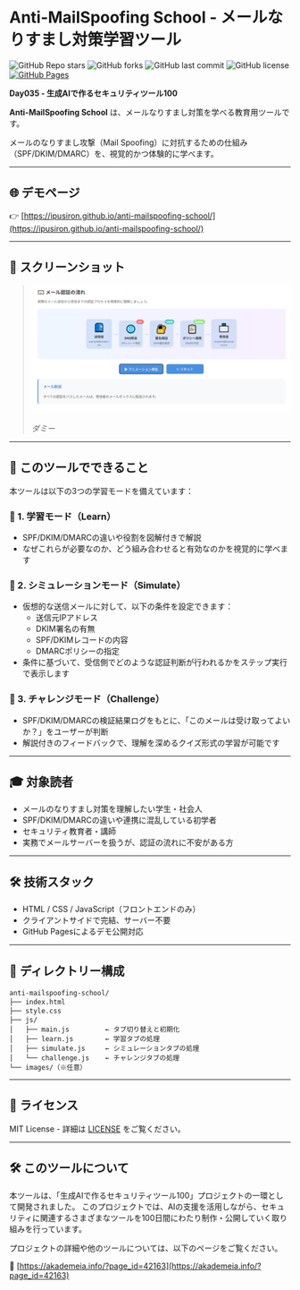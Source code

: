 # Anti-MailSpoofing School - メールなりすまし対策学習ツール

![GitHub Repo stars](https://img.shields.io/github/stars/ipusiron/anti-mailspoofing-school?style=social)
![GitHub forks](https://img.shields.io/github/forks/ipusiron/anti-mailspoofing-school?style=social)
![GitHub last commit](https://img.shields.io/github/last-commit/ipusiron/anti-mailspoofing-school)
![GitHub license](https://img.shields.io/github/license/ipusiron/anti-mailspoofing-school)
[![GitHub Pages](https://img.shields.io/badge/demo-GitHub%20Pages-blue?logo=github)](https://ipusiron.github.io/anti-mailspoofing-school/)

**Day035 - 生成AIで作るセキュリティツール100**

**Anti-MailSpoofing School** は、メールなりすまし対策を学べる教育用ツールです。

メールのなりすまし攻撃（Mail Spoofing）に対抗するための仕組み（SPF/DKIM/DMARC）を、視覚的かつ体験的に学べます。

---

## 🌐 デモページ

👉 [https://ipusiron.github.io/anti-mailspoofing-school/](https://ipusiron.github.io/anti-mailspoofing-school/)

---

## 📸 スクリーンショット

> ![ダミー](assets/screenshot.png)
>
> *ダミー*

---

## 🔰 このツールでできること

本ツールは以下の3つの学習モードを備えています：

### 🧠 1. 学習モード（Learn）
- SPF/DKIM/DMARCの違いや役割を図解付きで解説
- なぜこれらが必要なのか、どう組み合わせると有効なのかを視覚的に学べます

### 🧪 2. シミュレーションモード（Simulate）
- 仮想的な送信メールに対して、以下の条件を設定できます：
  - 送信元IPアドレス
  - DKIM署名の有無
  - SPF/DKIMレコードの内容
  - DMARCポリシーの指定
- 条件に基づいて、受信側でどのような認証判断が行われるかをステップ実行で表示します

### 🎯 3. チャレンジモード（Challenge）
- SPF/DKIM/DMARCの検証結果ログをもとに、「このメールは受け取ってよいか？」をユーザーが判断
- 解説付きのフィードバックで、理解を深めるクイズ形式の学習が可能です

---

## 🎓 対象読者

- メールのなりすまし対策を理解したい学生・社会人
- SPF/DKIM/DMARCの違いや連携に混乱している初学者
- セキュリティ教育者・講師
- 実務でメールサーバーを扱うが、認証の流れに不安がある方

---

## 🛠️ 技術スタック

- HTML / CSS / JavaScript（フロントエンドのみ）
- クライアントサイドで完結、サーバー不要
- GitHub Pagesによるデモ公開対応

---

## 📂 ディレクトリー構成

```
anti-mailspoofing-school/
├── index.html
├── style.css
├── js/
│   ├── main.js         ← タブ切り替えと初期化
│   ├── learn.js        ← 学習タブの処理
│   ├── simulate.js     ← シミュレーションタブの処理
│   └── challenge.js    ← チャレンジタブの処理
└── images/（※任意）
```

---

## 📄 ライセンス

MIT License - 詳細は [LICENSE](LICENSE) をご覧ください。

---

## 🛠 このツールについて

本ツールは、「生成AIで作るセキュリティツール100」プロジェクトの一環として開発されました。 このプロジェクトでは、AIの支援を活用しながら、セキュリティに関連するさまざまなツールを100日間にわたり制作・公開していく取り組みを行っています。

プロジェクトの詳細や他のツールについては、以下のページをご覧ください。

🔗 [https://akademeia.info/?page_id=42163](https://akademeia.info/?page_id=42163)
